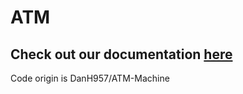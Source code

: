 # ATM

## Check out our documentation [here](https://atm.node5.de/)

Code origin is DanH957/ATM-Machine
